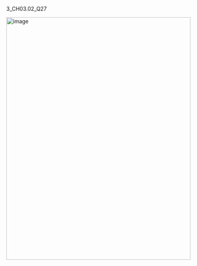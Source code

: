 3_CH03.02_Q27

<img width="486" height="639" alt="image" src="https://github.com/user-attachments/assets/73ca81d8-613f-497b-8f75-c1a1045de74b" />
